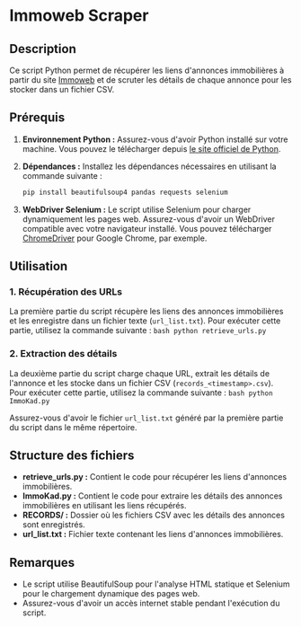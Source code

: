 # Immoweb Scraper

## Description

Ce script Python permet de récupérer les liens d'annonces immobilières à partir du site [Immoweb](https://www.immoweb.be/fr) et de scruter les détails de chaque annonce pour les stocker dans un fichier CSV.

## Prérequis

1. **Environnement Python :** Assurez-vous d'avoir Python installé sur votre machine. Vous pouvez le télécharger depuis [le site officiel de Python](https://www.python.org/).

2. **Dépendances :** Installez les dépendances nécessaires en utilisant la commande suivante :
    ```bash
    pip install beautifulsoup4 pandas requests selenium
    ```

3. **WebDriver Selenium :** Le script utilise Selenium pour charger dynamiquement les pages web. Assurez-vous d'avoir un WebDriver compatible avec votre navigateur installé. Vous pouvez télécharger [ChromeDriver](https://sites.google.com/chromium.org/driver/) pour Google Chrome, par exemple.

## Utilisation

### 1. Récupération des URLs
La première partie du script récupère les liens des annonces immobilières et les enregistre dans un fichier texte (`url_list.txt`). Pour exécuter cette partie, utilisez la commande suivante :
    ```bash
    python retrieve_urls.py
    ```

### 2. Extraction des détails
La deuxième partie du script charge chaque URL, extrait les détails de l'annonce et les stocke dans un fichier CSV (`records_<timestamp>.csv`). Pour exécuter cette partie, utilisez la commande suivante :
    ```bash
    python ImmoKad.py
    ```

Assurez-vous d'avoir le fichier `url_list.txt` généré par la première partie du script dans le même répertoire.

## Structure des fichiers

- **retrieve_urls.py :** Contient le code pour récupérer les liens d'annonces immobilières.
- **ImmoKad.py :** Contient le code pour extraire les détails des annonces immobilières en utilisant les liens récupérés.
- **RECORDS/ :** Dossier où les fichiers CSV avec les détails des annonces sont enregistrés.
- **url_list.txt :** Fichier texte contenant les liens d'annonces immobilières.

## Remarques

- Le script utilise BeautifulSoup pour l'analyse HTML statique et Selenium pour le chargement dynamique des pages web.
- Assurez-vous d'avoir un accès internet stable pendant l'exécution du script.


